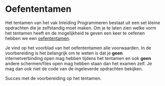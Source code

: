 # Oefententamen

Het tentamen van het vak Inleiding Programmeren bestaat uit een set kleine opdrachten die je zelfstandig moet maken. Om je te laten zien welke vorm het tentamen heeft en de mogelijkheid te geven een keer te oefenen hebben we een [oefententamen](OEFENTENTAMEN_Exam20162017_blok1.pdf).

Je vind op het voorblad van het oefententamen alle voorwaarden. In de voorbereiding is het belangrijk om te weten is dat je **geen** internetverbinding open mag hebben tijdens het tentamen en ook **geen** andere schermen/files open mag hebben staan dan het examen zelf. Je mag dan ook niet de code van de ingeleverde opdrachten bekijken.

Succes met de voorbereiding op het tentamen.
